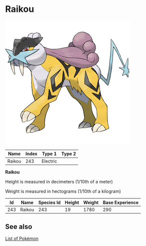 # Raikou


![Raikou](images/243.png)

| **Name** | **Index** | **Type 1** | **Type 2** |
|----|----|----|----|
| Raikou | 243 | Electric  |  |

**Raikou** 


Height is measured in decimeters (1/10th of a meter)

Weight is measured in hectograms (1/10th of a kilogram)

| **Id** | **Name** | **Species Id** | **Height** | **Weight** | **Base Experience** |
|--------|----------|----------------|------------|------------|---------------------|
| 243 | Raikou | 243 | 19 | 1780 | 290 |


## See also

[List of Pokémon](../pokemon.md)
